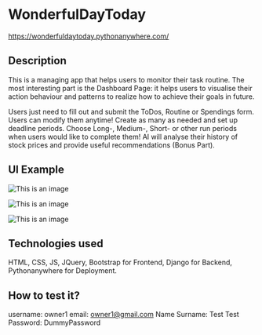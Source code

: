 # WonderfulDayToday
https://wonderfuldaytoday.pythonanywhere.com/

## Description
This is a managing app that helps users to monitor their task routine. The most interesting part is the Dashboard Page: it helps users to visualise their action behaviour and patterns to realize how to achieve their goals in future.

Users  just need to fill out and submit the ToDos, Routine or Spendings form. Users  can modify them anytime! Create as many as needed and set up deadline periods. Choose Long-, Medium-, Short- or other run periods when users would like to complete them!
AI will analyse their history of stock prices and provide useful recommendations (Bonus Part).

## UI Example

![This is an image](https://myoctocat.com/assets/images/base-octocat.svg)

![This is an image](https://myoctocat.com/assets/images/base-octocat.svg)

![This is an image](https://myoctocat.com/assets/images/base-octocat.svg)



## Technologies used
HTML, CSS, JS, JQuery, Bootstrap for  Frontend, Django for Backend, Pythonanywhere for Deployment.


## How to test it? 
username: owner1
email: owner1@gmail.com
Name Surname: Test Test
Password: DummyPassword


